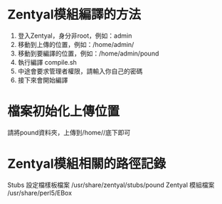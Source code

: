 Zentyal模組編譯的方法
===============

1. 登入Zentyal，身分非root，例如：admin
2. 移動到上傳的位置，例如：/home/admin/
3. 移動到要編譯的位置，例如：/home/admin/pound
4. 執行編譯 compile.sh
5. 中途會要求管理者權限，請輸入你自己的密碼
6. 接下來會開始編譯

檔案初始化上傳位置
===============
請將pound資料夾，上傳到/home/<user>/底下即可

Zentyal模組相關的路徑記錄
===============
Stubs 設定檔樣板檔案 /usr/share/zentyal/stubs/pound
Zentyal 模組檔案 /usr/share/perl5/EBox